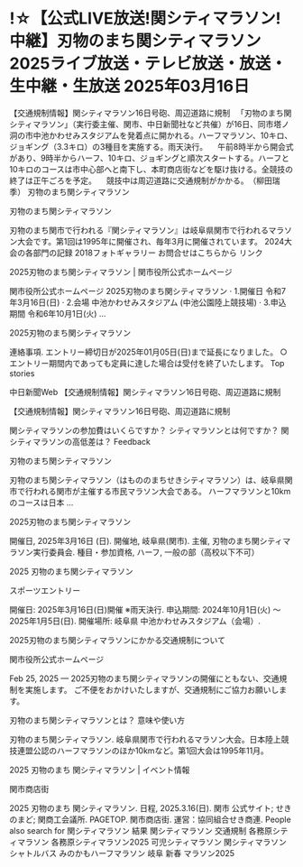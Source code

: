 # !☆【公式LIVE放送!関シティマラソン!中継】刃物のまち関シティマラソン 2025ライブ放送・テレビ放送・放送・生中継・生放送 2025年03月16日

【交通規制情報】関シティマラソン16日号砲、周辺道路に規制
　「刃物のまち関シティマラソン」（実行委主催、関市、中日新聞社など共催）が16日、同市塔ノ洞の市中池かわせみスタジアムを発着点に開かれる。ハーフマラソン、10キロ、ジョギング（3.3キロ）の3種目を実施する。雨天決行。
　午前8時半から開会式があり、9時半からハーフ、10キロ、ジョギングと順次スタートする。ハーフと10キロのコースは市中心部へと南下し、本町商店街などを駆け抜ける。全競技の終了は正午ごろを予定。
　競技中は周辺道路に交通規制がかかる。　（柳田瑞季）
刃物のまち関シティマラソン

刃物のまち関シティマラソン


刃物のまち関市で行われる『関シティマラソン』は岐阜県関市で行われるマラソン大会です。第1回は1995年に開催され、毎年3月に開催されています。
2024大会の各部門の記録
2018フォトギャラリー
お問合せはこちらから
リンク

2025刃物のまち関シティマラソン | 関市役所公式ホームページ

関市役所公式ホームページ
2025刃物のまち関シティマラソン · 1.開催日 令和7年3月16日(日) · 2.会場 中池かわせみスタジアム (中池公園陸上競技場) · 3.申込期間 令和6年10月1日(火) ...

2025刃物のまち関シティマラソン


連絡事項. エントリー締切日が2025年01月05日(日)まで延長になりました。 ○エントリー期間内であっても定員に達した場合は受付を終了いたします。
Top stories

中日新聞Web
【交通規制情報】関シティマラソン16日号砲、周辺道路に規制

【交通規制情報】関シティマラソン16日号砲、周辺道路に規制

関シティマラソンの参加費はいくらですか？
シティマラソンとは何ですか？
関シティマラソンの高低差は？
Feedback

刃物のまち関シティマラソン


刃物のまち関シティマラソン（はもののまちせきシティマラソン）は、岐阜県関市で行われる関市が主催する市民マラソン大会である。 ハーフマラソンと10kmのコースは日本 ...

2025刃物のまち関シティマラソン



開催日, 2025年3月16日 (日). 開催地, 岐阜県(関市). 主催, 刃物のまち関シティマラソン実行委員会. 種目・参加資格, ハーフ, 一般の部（高校以下不可）

2025 刃物のまち関シティマラソン

スポーツエントリー


開催日: 2025年3月16日(日)開催 ※雨天決行. 申込期間: 2024年10月1日(火) ～ 2025年1月5日(日). 開催場所: 岐阜県 中池かわせみスタジアム（会場）.

2025刃物のまち関シティマラソンにかかる交通規制について

関市役所公式ホームページ


Feb 25, 2025 — 2025刃物のまち関シティマラソンの開催にともない、交通規制を実施します。 ご不便をおかけいたしますが、交通規制にご協力お願いします。

刃物のまち関シティマラソンとは？ 意味や使い方



刃物のまち関シティマラソン. 岐阜県関市で行われるマラソン大会。日本陸上競技連盟公認のハーフマラソンのほか10kmなど。第1回大会は1995年11月。

2025 刃物のまち 関シティマラソン | イベント情報

関市商店街


2025 刃物のまち 関シティマラソン. 日程, 2025.3.16(日). 関市 公式サイト; せきのまど; 関商工会議所. PAGETOP. 関市商店街. 運営：協同組合せき商連.
People also search for
関シティマラソン 結果
関シティマラソン 交通規制
各務原シティマラソン
各務原シティマラソン2025
可児シティマラソン
関シティマラソン シャトルバス
みのかもハーフマラソン
岐阜 新春 マラソン2025